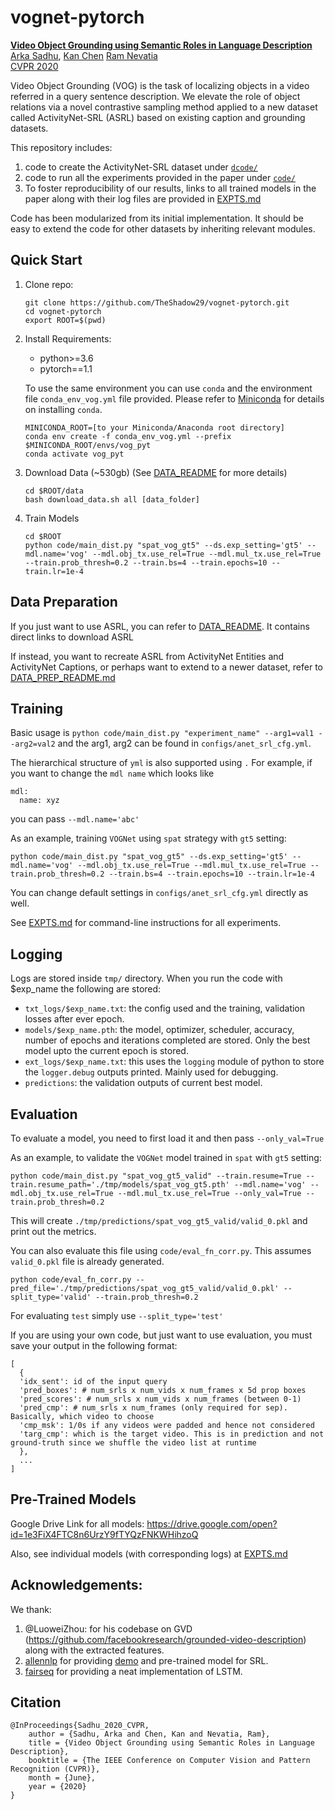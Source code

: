 # vognet-pytorch
[**Video Object Grounding using Semantic Roles in Language Description**](https://arxiv.org/abs/2003.10606)<br>
[Arka Sadhu](https://theshadow29.github.io/), [Kan Chen](https://kanchen.info/) [Ram Nevatia](https://sites.usc.edu/iris-cvlab/professor-ram-nevatia/)<br>
[CVPR 2020](http://cvpr2020.thecvf.com/)

Video Object Grounding (VOG) is the task of localizing objects in a video referred in a query sentence description.
We elevate the role of object relations via a novel contrastive sampling method applied to a new dataset called ActivityNet-SRL (ASRL) based on existing caption and grounding datasets. 

<!-- <img src="media/Intro_fig.png width=75% align=middle> -->

This repository includes:
1. code to create the ActivityNet-SRL dataset under [`dcode/`](./dcode)
1. code to run all the experiments provided in the paper under [`code/`](./code)
1. To foster reproducibility of our results, links to all trained models in the paper along with their log files are provided in [EXPTS.md](./EXPTS.md)

Code has been modularized from its initial implementation.
It should be easy to extend the code for other datasets by inheriting relevant modules. 

## Quick Start
1. Clone repo:
    ```
    git clone https://github.com/TheShadow29/vognet-pytorch.git
    cd vognet-pytorch
    export ROOT=$(pwd)
    ```
1. Install Requirements:
    - python>=3.6
    - pytorch==1.1

    To use the same environment you can use `conda` and the environment file `conda_env_vog.yml` file provided. Please refer to [Miniconda](https://docs.conda.io/en/latest/miniconda.html) for details on installing `conda`.

    ```
    MINICONDA_ROOT=[to your Miniconda/Anaconda root directory]
    conda env create -f conda_env_vog.yml --prefix $MINICONDA_ROOT/envs/vog_pyt
    conda activate vog_pyt
    ```
1. Download Data (~530gb) (See [DATA_README](./data/README.md) for more details)
    ```
    cd $ROOT/data
    bash download_data.sh all [data_folder]
    ```
1. Train Models
    ```
    cd $ROOT
    python code/main_dist.py "spat_vog_gt5" --ds.exp_setting='gt5' --mdl.name='vog' --mdl.obj_tx.use_rel=True --mdl.mul_tx.use_rel=True --train.prob_thresh=0.2 --train.bs=4 --train.epochs=10 --train.lr=1e-4
    ```
## Data Preparation
If you just want to use ASRL, you can refer to   [DATA_README](./data/README.md). It contains direct links to download ASRL

If instead, you want to recreate ASRL from ActivityNet Entities and ActivityNet Captions, or perhaps want to extend to a newer dataset, refer to [DATA_PREP_README.md](./dcode/README.md)

## Training
Basic usage is `python code/main_dist.py "experiment_name" --arg1=val1 --arg2=val2` and the arg1, arg2 can be found in `configs/anet_srl_cfg.yml`.

The hierarchical structure of `yml` is also supported using `.`
For example, if you want to change the `mdl name` which looks like
```
mdl:
  name: xyz
```
you can pass `--mdl.name='abc'`

As an example, training `VOGNet` using `spat` strategy with `gt5` setting:

```
python code/main_dist.py "spat_vog_gt5" --ds.exp_setting='gt5' --mdl.name='vog' --mdl.obj_tx.use_rel=True --mdl.mul_tx.use_rel=True --train.prob_thresh=0.2 --train.bs=4 --train.epochs=10 --train.lr=1e-4
```

You can change default settings in `configs/anet_srl_cfg.yml` directly as well.

See [EXPTS.md](./EXPTS.md) for command-line instructions for all experiments.

## Logging

Logs are stored inside `tmp/` directory. When you run the code with $exp_name the following are stored:
- `txt_logs/$exp_name.txt`: the config used and the training, validation losses after ever epoch.
- `models/$exp_name.pth`: the model, optimizer, scheduler, accuracy, number of epochs and iterations completed are stored. Only the best model upto the current epoch is stored.
- `ext_logs/$exp_name.txt`: this uses the `logging` module of python to store the `logger.debug` outputs printed. Mainly used for debugging.
- `predictions`: the validation outputs of current best model.

## Evaluation
To evaluate a model, you need to first load it and then pass `--only_val=True`

As an example, to validate the `VOGNet` model trained in `spat` with `gt5` setting:
```
python code/main_dist.py "spat_vog_gt5_valid" --train.resume=True --train.resume_path='./tmp/models/spat_vog_gt5.pth' --mdl.name='vog' --mdl.obj_tx.use_rel=True --mdl.mul_tx.use_rel=True --only_val=True --train.prob_thresh=0.2
```

This will create `./tmp/predictions/spat_vog_gt5_valid/valid_0.pkl` and print out the metrics.

You can also evaluate this file using `code/eval_fn_corr.py`. This assumes `valid_0.pkl` file is already generated.

```
python code/eval_fn_corr.py --pred_file='./tmp/predictions/spat_vog_gt5_valid/valid_0.pkl' --split_type='valid' --train.prob_thresh=0.2
```

For evaluating `test` simply use `--split_type='test'`

If you are using your own code, but just want to use evaluation, you must save your output in the following format:
```
[
  {
  'idx_sent': id of the input query
  'pred_boxes': # num_srls x num_vids x num_frames x 5d prop boxes
  'pred_scores': # num_srls x num_vids x num_frames (between 0-1)
  'pred_cmp': # num_srls x num_frames (only required for sep). Basically, which video to choose
  'cmp_msk': 1/0s if any videos were padded and hence not considered
  'targ_cmp': which is the target video. This is in prediction and not ground-truth since we shuffle the video list at runtime
  },
  ...
]
```

## Pre-Trained Models

Google Drive Link for all models: https://drive.google.com/open?id=1e3FiX4FTC8n6UrzY9fTYQzFNKWHihzoQ

Also, see individual models (with corresponding logs) at [EXPTS.md](./EXPTS.md)

## Acknowledgements:

We thank:
1. @LuoweiZhou: for his codebase on GVD (https://github.com/facebookresearch/grounded-video-description) along with the extracted features.
2. [allennlp](https://github.com/allenai/allennlp) for providing [demo](https://demo.allennlp.org/semantic-role-labeling) and pre-trained model for SRL.
3. [fairseq](https://github.com/pytorch/fairseq) for providing a neat implementation of LSTM.

## Citation
```
@InProceedings{Sadhu_2020_CVPR,
	author = {Sadhu, Arka and Chen, Kan and Nevatia, Ram},
	title = {Video Object Grounding using Semantic Roles in Language Description},
	booktitle = {The IEEE Conference on Computer Vision and Pattern Recognition (CVPR)},
	month = {June},
	year = {2020}
}
```
